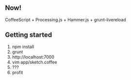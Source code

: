 Now!
----

CoffeeScript + Processing.js + Hammer.js + grunt-livereload

Getting started
---------------
1. npm install
2. grunt
3. http://localhost:7000
4. vim app/sketch.coffee
5. ???
6. profit
